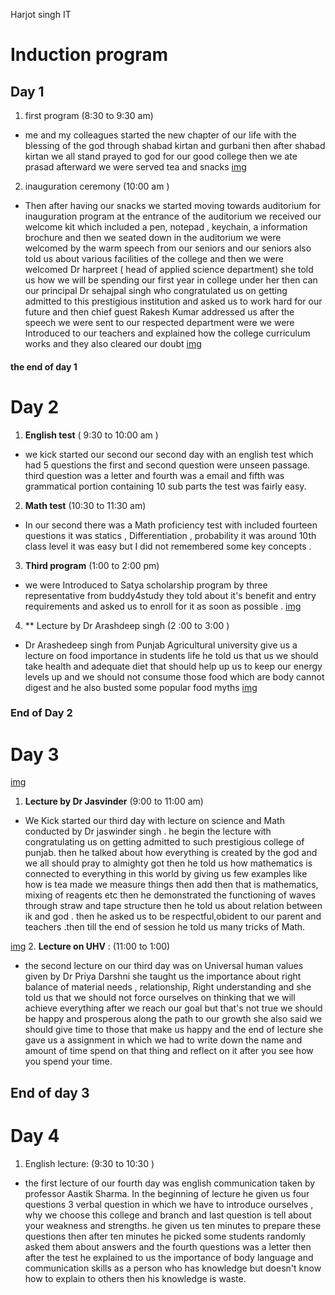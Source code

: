 Harjot singh IT
# Induction program 
## Day 1
1. first program (8:30 to 9:30 am)
 - me and my colleagues started the new chapter of our life with the blessing of the god through shabad kirtan and gurbani 
then after shabad kirtan we all stand prayed to god for our good college then we ate prasad afterward we were served tea and snacks 
[img](https://photos.app.goo.gl/Cay2KnAFHb3shy72A)

2. inauguration ceremony (10:00 am )
- Then after having our snacks we started moving towards auditorium for inauguration program at the entrance of the auditorium we received our welcome kit which included a pen, notepad , keychain, a information brochure and then we seated down in the auditorium we were welcomed by the warm speech from our seniors and our seniors also told us  about various facilities of the college and then we were welcomed Dr harpreet ( head of applied science department) she told us how we will be spending our first year in college under her then can our principal Dr sehajpal singh who congratulated us on getting admitted to this prestigious institution and asked us to work hard for our future and then chief guest Rakesh Kumar addressed us after the speech we were sent to our respected department were we were Introduced to our teachers and explained how the college curriculum works and they also cleared our doubt
[ img](https://photos.app.goo.gl/eN87DXZwrNKohv6x8)
#### the end of day 1
# Day 2
1. **English test**  ( 9:30 to 10:00 am )
- we kick started our second our second day with an english test which had 5 questions the first and second question were unseen passage. third question was a letter and fourth was a email and fifth was grammatical portion containing 10 sub parts the test was fairly easy.
2. **Math test** (10:30 to 11:30 am) 
 - In our second there was a Math proficiency test with included fourteen questions it was statics , Differentiation , probability  it was around 10th class level it was easy but I did not remembered some key concepts .
3. **Third program** (1:00 to 2:00 pm)
- we were Introduced to Satya scholarship program by three representative from buddy4study they told about it's benefit and entry requirements and asked us to enroll for it as soon as possible .
[img](https://photos.app.goo.gl/CfHP1NStagJEMb4D6)
4. ** Lecture by Dr Arashdeep singh (2  :00 to 3:00 )
- Dr Arashedeep singh from Punjab Agricultural university give us a lecture on food importance in students life he told us that us we should take health and adequate diet that should help up us to keep our energy levels up and we should not consume those food which are body cannot digest and he also busted some popular food myths
[img](https://photos.app.goo.gl/GBMbiPET2d146MCF8) 
 
### End of Day 2

# Day 3
[img](https://photos.app.goo.gl/5jV6bD2x7KjrfKfW7)
1. **Lecture by Dr Jasvinder** (9:00 to 11:00 am)
- We Kick started our third day with lecture on science and Math conducted by Dr jaswinder singh . he begin the lecture with congratulating us on getting admitted to such prestigious college of punjab. then he talked about how everything is created by the god and we all should pray to almighty got then he told us how mathematics is connected to everything in this world by giving us few examples like how is tea made we measure things then add then that is mathematics, mixing of reagents etc then he demonstrated the functioning of waves through straw and tape structure then he told us about relation between ik and god . then he asked us to be respectful,obident to our parent and teachers .then till the end of session he told us many tricks of Math.

[img](https://photos.app.goo.gl/mLMW3buj2exxjcjB6)
2. **Lecture on UHV** : (11:00 to 1:00)
- the second lecture on our third day was on Universal human values given by Dr Priya Darshni she taught us the importance about right balance of material needs , relationship, Right understanding and she told us that we should not force ourselves on thinking that we will achieve everything after we reach our goal but that's not true we should be happy and prosperous along the path to our growth she also said we should give time to those that make us happy and the end of lecture she gave us a assignment in which we had to write down the name and amount of time spend on that thing and reflect on it after you see how you spend your time.
## End of day 3
# Day 4
1. English lecture: (9:30 to 10:30 )
- the first lecture of our fourth day was english communication taken by professor Aastik Sharma. In the beginning of lecture he given us four questions 3 verbal question in which we have to introduce ourselves , why we choose this college and branch and last question is tell about your weakness and strengths. he given us ten minutes to prepare these questions then after ten minutes he picked some students randomly asked them about answers and the fourth questions was a letter then after the test he explained to us the importance of body language and communication skills as a person who has knowledge but doesn't know how to explain to others then his knowledge is waste.

  
